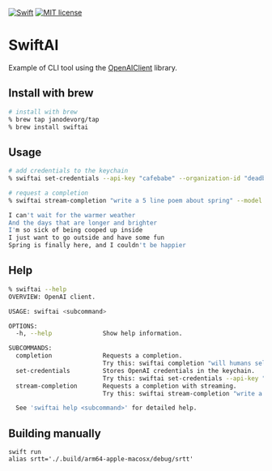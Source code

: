 [![Swift](https://github.com/janodevorg/SwiftAI/actions/workflows/release.yml/badge.svg)](https://github.com/janodevorg/SwiftAI/actions/workflows/swift.yml) [![MIT license](http://img.shields.io/badge/license-MIT-lightgrey.svg)](http://opensource.org/licenses/MIT)

# SwiftAI

Example of CLI tool using the [OpenAIClient](https://github.com/janodevorg/OpenAIClient) library.

## Install with brew
```bash
# install with brew
% brew tap janodevorg/tap
% brew install swiftai
```

## Usage
```bash
# add credentials to the keychain
% swiftai set-credentials --api-key "cafebabe" --organization-id "deadbeef"

# request a completion
% swiftai stream-completion "write a 5 line poem about spring" --model "text-davinci-002" 

I can't wait for the warmer weather
And the days that are longer and brighter
I'm so sick of being cooped up inside
I just want to go outside and have some fun
Spring is finally here, and I couldn't be happier
```

## Help
```bash
% swiftai --help
OVERVIEW: OpenAI client.

USAGE: swiftai <subcommand>

OPTIONS:
  -h, --help              Show help information.

SUBCOMMANDS:
  completion              Requests a completion.
                          Try this: swiftai completion "will humans self destruct?" --model "text-davinci-002"
  set-credentials         Stores OpenAI credentials in the keychain.
                          Try this: swiftai set-credentials --api-key "cafebabe" --organization-id "deadbeef"
  stream-completion       Requests a completion with streaming.
                          Try this: swiftai stream-completion "write a poem about spring" --model "text-davinci-002"

  See 'swiftai help <subcommand>' for detailed help.
```

## Building manually

```
swift run
alias srtt='./.build/arm64-apple-macosx/debug/srtt'
```

